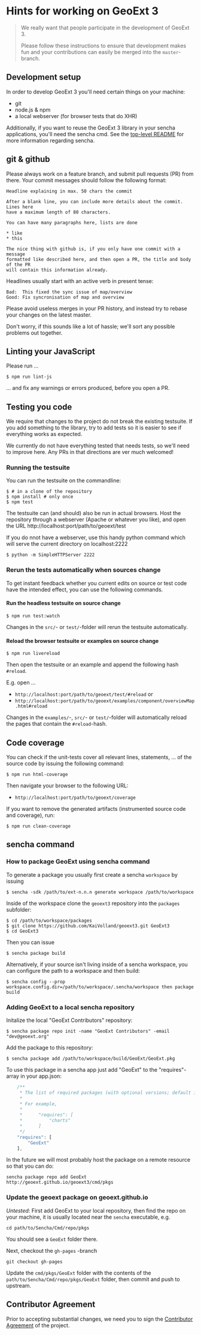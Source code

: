 # Hints for working on GeoExt 3

> We really want that people participate in the development of GeoExt 3.
>
> Please follow these instructions to ensure that development makes fun and your
> contributions can easily be merged into the `master`-branch.


## Development setup

In order to develop GeoExt 3 you'll need certain things on your machine:

* git
* node.js & npm
* a local webserver (for browser tests that do XHR)

Additionally, if you want to reuse the GeoExt 3 library in your sencha
applications, you'll need the sencha cmd. See the [top-level README](README.md)
for more information regarding sencha.


## git & github

Please always work on a feature branch, and submit pull requests (PR) from
there. Your commit messages should follow the following format:

```
Headline explaining in max. 50 chars the commit

After a blank line, you can include more details about the commit. Lines here
have a maximum length of 80 characters.

You can have many paragraphs here, lists are done

* like
* this

The nice thing with github is, if you only have one commit with a message
formatted like described here, and then open a PR, the title and body of the PR
will contain this information already.
```

Headlines usually start with an active verb in present tense:

```
Bad:  This fixed the sync issue of map/overview
Good: Fix syncronisation of map and overview
```

Please avoid useless merges in your PR history, and instead try to rebase your
changes on the latest master.

Don't worry, if this sounds like a lot of hassle; we'll sort any possible
problems out together.

## Linting your JavaScript

Please run …

```shell
$ npm run lint-js
```

… and fix any warnings or errors produced, before you open a PR.


## Testing you code

We require that changes to the project do not break the existing testsuite. If
you add something to the library, try to add tests so it is easier to see if
everything works as expected.

We currently do not have everything tested that needs tests, so we'll need to
improve here. Any PRs in that directions are ver much welcomed!


### Running the testsuite

You can run the testsuite on the commandline:

```shell
$ # in a clone of the repository
$ npm install # only once
$ npm test
```

The testsuite can (and should) also be run in actual browsers. Host the
repository through a webserver (Apache or whatever you like), and open the URL
http://localhost:port/path/to/geoext/test

If you do nnot have a webserver, use this handy python command which will serve
the current directory on localhost:2222

```shell
$ python -m SimpleHTTPServer 2222
```


### Rerun the tests automatically when sources change

To get instant feedback whether you current edits on source or test code have the
intended effect, you can use the following commands.


#### Run the headless testsuite on source change

```shell
$ npm run test:watch
```

Changes in the `src/`- or `test/`-folder will rerun the testsuite automatically.


#### Reload the browser testsuite or examples on source change

```shell
$ npm run livereload
```

Then open the testsuite or an example and append the following hash `#reload`.

E.g. open …

  * `http://localhost:port/path/to/geoext/test/#reload` or
  * `http://localhost:port/path/to/geoext/examples/component/overviewMap.html#reload`

Changes in the `examples/`-, `src/`- or `test/`-folder will automatically reload
the pages that contain the `#reload`-hash.


## Code coverage

You can check if the unit-tests cover all relevant lines, statements, … of the
source code by issuing the following command:

```shell
$ npm run html-coverage
```

Then navigate your browser to the following URL:

* `http://localhost:port/path/to/geoext/coverage`

If you want to remove the generated artifacts (instrumented source code and
coverage), run:

```shell
$ npm run clean-coverage
```

## sencha command

### How to package GeoExt using sencha command

To generate a package you usually first create a sencha `workspace` by issuing

```
$ sencha -sdk /path/to/ext-n.n.n generate workspace /path/to/workspace
```

Inside of the workspace clone the `geoext3` repository into the `packages` subfolder:

```
$ cd /path/to/workspace/packages
$ git clone https://github.com/KaiVolland/geoext3.git GeoExt3
$ cd GeoExt3
```

Then you can issue

```
$ sencha package build
```

Alternatively, if your source isn't living inside of a sencha workspace, you can configure the path to a workspace and then build:

```
$ sencha config --prop workspace.config.dir=/path/to/workspace/.sencha/workspace then package build
```

### Adding GeoExt to a local sencha repository

Initalize the local "GeoExt Contributors" repository:

```
$ sencha package repo init -name "GeoExt Contributors" -email "dev@geoext.org"
```

Add the package to this repository:

```
$ sencha package add /path/to/workspace/build/GeoExt/GeoExt.pkg
```

To use this package in a sencha app just add "GeoExt" to the "requires"-array
in your app.json:

```javascript
    /**
     * The list of required packages (with optional versions; default is "latest").
     *
     * For example,
     *
     *      "requires": [
     *          "charts"
     *      ]
     */
    "requires": [
        "GeoExt"
    ],
```


In the future we will most probably host the package on a remote resource so
that you can do:

```
sencha package repo add GeoExt http://geoext.github.io/geoext3/cmd/pkgs
```

### Update the geoext package on geoext.github.io

*Untested*: First add GeoExt to your local repository, then find the repo on
your machine, it is usually located near the `sencha` executable, e.g.

```
cd path/to/Sencha/Cmd/repo/pkgs
```

You should see a `GeoExt` folder there.

Next, checkout the `gh-pages` -branch

```
git checkout gh-pages
```

Update the `cmd/pkgs/GeoExt` folder with the contents of the
`path/to/Sencha/Cmd/repo/pkgs/GeoExt` folder, then commit and push to upstream.


## Contributor Agreement

Prior to accepting substantial changes, we need you to sign the [Contributor
Agreement](http://trac.geoext.org/browser/docs/contributor_agreements/geoext_agreement.pdf?format=raw)
of the project.






